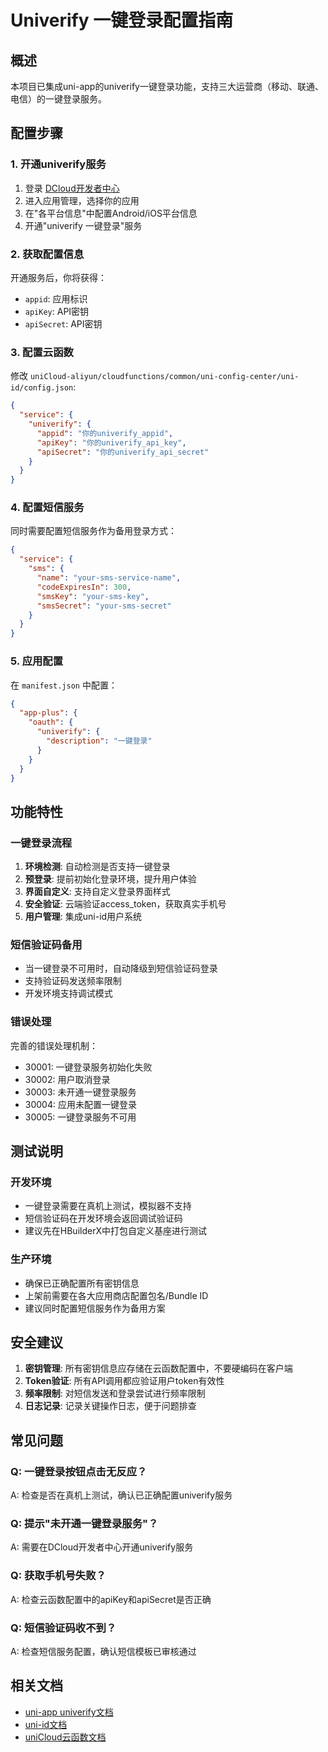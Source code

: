 # Univerify 一键登录配置指南

## 概述

本项目已集成uni-app的univerify一键登录功能，支持三大运营商（移动、联通、电信）的一键登录服务。

## 配置步骤

### 1. 开通univerify服务

1. 登录 [DCloud开发者中心](https://dev.dcloud.net.cn/)
2. 进入应用管理，选择你的应用
3. 在"各平台信息"中配置Android/iOS平台信息
4. 开通"univerify 一键登录"服务

### 2. 获取配置信息

开通服务后，你将获得：
- `appid`: 应用标识
- `apiKey`: API密钥  
- `apiSecret`: API密钥

### 3. 配置云函数

修改 `uniCloud-aliyun/cloudfunctions/common/uni-config-center/uni-id/config.json`:

```json
{
  "service": {
    "univerify": {
      "appid": "你的univerify_appid",
      "apiKey": "你的univerify_api_key", 
      "apiSecret": "你的univerify_api_secret"
    }
  }
}
```

### 4. 配置短信服务

同时需要配置短信服务作为备用登录方式：

```json
{
  "service": {
    "sms": {
      "name": "your-sms-service-name",
      "codeExpiresIn": 300,
      "smsKey": "your-sms-key",
      "smsSecret": "your-sms-secret"
    }
  }
}
```

### 5. 应用配置

在 `manifest.json` 中配置：

```json
{
  "app-plus": {
    "oauth": {
      "univerify": {
        "description": "一键登录"
      }
    }
  }
}
```

## 功能特性

### 一键登录流程

1. **环境检测**: 自动检测是否支持一键登录
2. **预登录**: 提前初始化登录环境，提升用户体验
3. **界面自定义**: 支持自定义登录界面样式
4. **安全验证**: 云端验证access_token，获取真实手机号
5. **用户管理**: 集成uni-id用户系统

### 短信验证码备用

- 当一键登录不可用时，自动降级到短信验证码登录
- 支持验证码发送频率限制
- 开发环境支持调试模式

### 错误处理

完善的错误处理机制：
- 30001: 一键登录服务初始化失败
- 30002: 用户取消登录  
- 30003: 未开通一键登录服务
- 30004: 应用未配置一键登录
- 30005: 一键登录服务不可用

## 测试说明

### 开发环境

- 一键登录需要在真机上测试，模拟器不支持
- 短信验证码在开发环境会返回调试验证码
- 建议先在HBuilderX中打包自定义基座进行测试

### 生产环境

- 确保已正确配置所有密钥信息
- 上架前需要在各大应用商店配置包名/Bundle ID
- 建议同时配置短信服务作为备用方案

## 安全建议

1. **密钥管理**: 所有密钥信息应存储在云函数配置中，不要硬编码在客户端
2. **Token验证**: 所有API调用都应验证用户token有效性
3. **频率限制**: 对短信发送和登录尝试进行频率限制
4. **日志记录**: 记录关键操作日志，便于问题排查

## 常见问题

### Q: 一键登录按钮点击无反应？
A: 检查是否在真机上测试，确认已正确配置univerify服务

### Q: 提示"未开通一键登录服务"？
A: 需要在DCloud开发者中心开通univerify服务

### Q: 获取手机号失败？
A: 检查云函数配置中的apiKey和apiSecret是否正确

### Q: 短信验证码收不到？
A: 检查短信服务配置，确认短信模板已审核通过

## 相关文档

- [uni-app univerify文档](https://uniapp.dcloud.net.cn/univerify.html)
- [uni-id文档](https://uniapp.dcloud.net.cn/uniCloud/uni-id.html)
- [uniCloud云函数文档](https://uniapp.dcloud.net.cn/uniCloud/cf-functions.html)